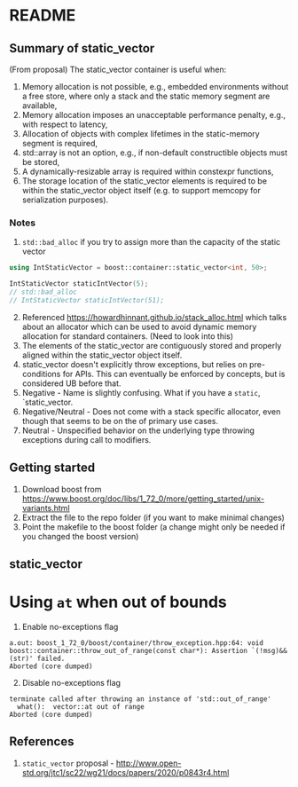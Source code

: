 # README

## Summary of static_vector

(From proposal)
The static_vector container is useful when:
1. Memory allocation is not possible, e.g., embedded environments without a free store, where only a stack and the static memory segment are available,
2. Memory allocation imposes an unacceptable performance penalty, e.g., with respect to latency,
3. Allocation of objects with complex lifetimes in the static-memory segment is required,
4. std::array is not an option, e.g., if non-default constructible objects must be stored,
5. A dynamically-resizable array is required within constexpr functions,
6. The storage location of the static_vector elements is required to be within the static_vector object itself (e.g. to support memcopy for serialization purposes).

### Notes
1. `std::bad_alloc` if you try to assign more than the capacity of the static vector
```CPP
using IntStaticVector = boost::container::static_vector<int, 50>;

IntStaticVector staticIntVector(5);
// std::bad_alloc
// IntStaticVector staticIntVector(51);
```
2. Referenced https://howardhinnant.github.io/stack_alloc.html which talks about an allocator which can be used to avoid dynamic memory allocation for standard containers. (Need to look into this)
3. The elements of the static_vector are contiguously stored and properly aligned within the static_vector object itself.
4. static_vector doesn't explicitly throw exceptions, but relies on pre-conditions for APIs. This can eventually be enforced by concepts, but is considered UB before that. 
5. Negative - Name is slightly confusing. What if you have a `static`, `static_vector.
6. Negative/Neutral - Does not come with a stack specific allocator, even though that seems to be on the of primary use cases.
7. Neutral - Unspecified behavior on the underlying type throwing exceptions during call to modifiers. 

## Getting started
1. Download boost from https://www.boost.org/doc/libs/1_72_0/more/getting_started/unix-variants.html
2. Extract the file to the repo folder (if you want to make minimal changes)
3. Point the makefile to the boost folder (a change might only be needed if you changed the boost version)

## static_vector

# Using `at` when out of bounds

1. Enable no-exceptions flag
```
a.out: boost_1_72_0/boost/container/throw_exception.hpp:64: void boost::container::throw_out_of_range(const char*): Assertion `(!msg)&&(str)' failed.
Aborted (core dumped)
```
2. Disable no-exceptions flag
```
terminate called after throwing an instance of 'std::out_of_range'
  what():  vector::at out of range
Aborted (core dumped)
```

## References
1. `static_vector` proposal - http://www.open-std.org/jtc1/sc22/wg21/docs/papers/2020/p0843r4.html
